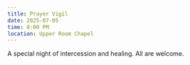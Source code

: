 ```yaml
---
title: Prayer Vigil
date: 2025-07-05
time: 8:00 PM
location: Upper Room Chapel
---
```


A special night of intercession and healing. All are welcome.
